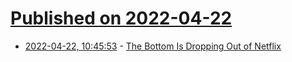 # [Published on 2022-04-22](index.md)

* [2022-04-22, 10:45:53](https://news.ycombinator.com/item?id=31120094) - [The Bottom Is Dropping Out of Netflix](https://www.pajiba.com/tv_reviews/the-bottom-is-dropping-out-of-netflix.php)
